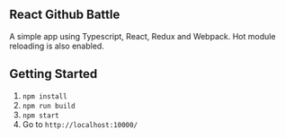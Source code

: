 ## React Github Battle ##

A simple app using Typescript, React, Redux and Webpack. 
Hot module reloading is also enabled.

## Getting Started ##
1. `npm install`
2. `npm run build`
3. `npm start`
4. Go to `http://localhost:10000/`

